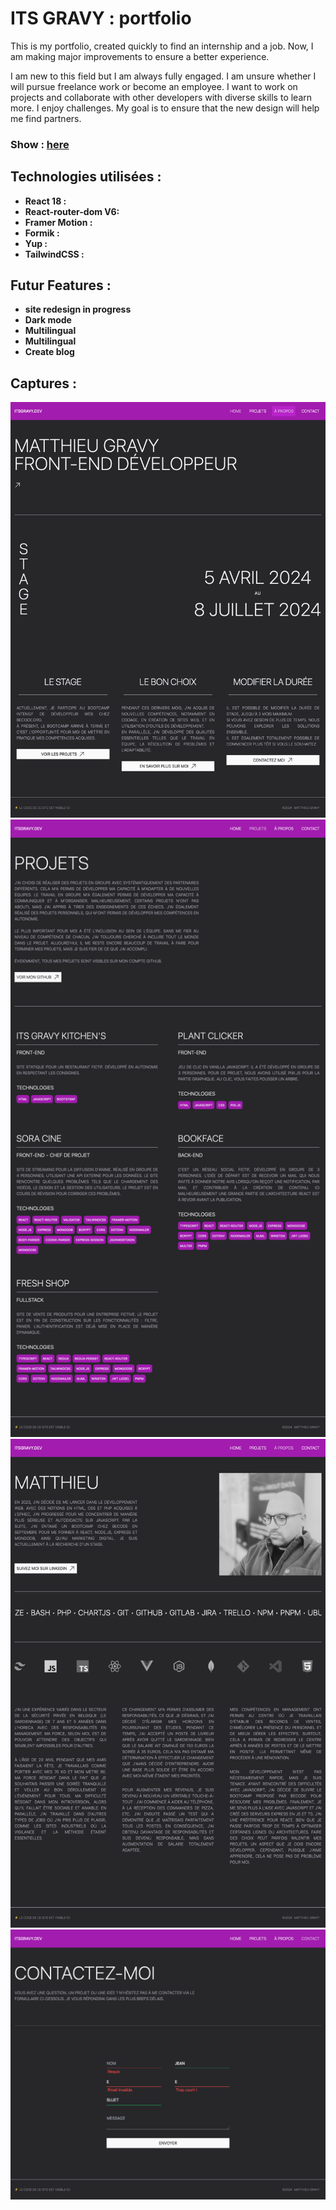 # ITS GRAVY : portfolio

This is my portfolio, created quickly to find an internship and a job. Now, I am making major improvements to ensure a better experience.

I am new to this field but I am always fully engaged. I am unsure whether I will pursue freelance work or become an employee. I want to work on projects and collaborate with other developers with diverse skills to learn more. I enjoy challenges. My goal is to ensure that the new design will help me find partners.

### Show : [here](https://itsgravy.onrender.com/)

## Technologies utilisées :

- **React 18 :**
- **React-router-dom V6:**
- **Framer Motion :**
- **Formik :**
- **Yup :**
- **TailwindCSS :**

## Futur Features :

- **site redesign in progress**
- **Dark mode**
- **Multilingual**
- **Multilingual**
- **Create blog**

## Captures :

<img src="/public/home.png">
<img src="/public/projets.png">
<img src="/public/about.png">
<img src="/public/contact.png">
